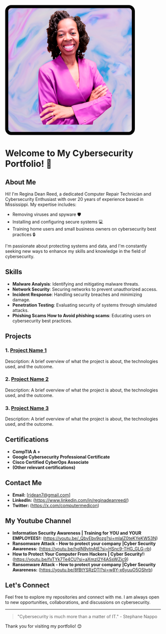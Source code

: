 <img src="https://github.com/RDReed/RDReed/blob/939d851dd6ca9204077860bdcd49808ab50ef15f/Linedin%20(1600%20x%201600%20px).png" width="400" height="400" style="border: 10px solid black; border-radius: 20px;">


# Welcome to My Cybersecurity Portfolio! 🔐

## About Me

Hi! I'm Regina Dean Reed, a dedicated Computer Repair Technician and Cybersecurity Enthusiast with over 20 years of experience based in Mississippi. My expertise includes:

- Removing viruses and spyware 🛡️
- Installing and configuring secure systems 💻
- Training home users and small business owners on cybersecurity best practices 🔒

I'm passionate about protecting systems and data, and I'm constantly seeking new ways to enhance my skills and knowledge in the field of cybersecurity.

## Skills

- **Malware Analysis**: Identifying and mitigating malware threats.
- **Network Security**: Securing networks to prevent unauthorized access.
- **Incident Response**: Handling security breaches and minimizing damage.
- **Penetration Testing**: Evaluating security of systems through simulated attacks.
- **Phishing Scams How to Avoid phishing scams**: Educating users on cybersecurity best practices.

## Projects

### 1. [Project Name 1](https://github.com/yourusername/project1)
Description: A brief overview of what the project is about, the technologies used, and the outcome.

### 2. [Project Name 2](https://github.com/yourusername/project2)
Description: A brief overview of what the project is about, the technologies used, and the outcome.

### 3. [Project Name 3](https://github.com/yourusername/project3)
Description: A brief overview of what the project is about, the technologies used, and the outcome.

## Certifications

- **CompTIA A +**
- **Google Cybersecurity Professional Certificate**
- **Cisco Certified CyberOps Associate**
- **(Other relevant certifications)**

## Contact Me

- **Email:** [rjdean7@gmail.com]
- **LinkedIn:** (https://www.linkedin.com/in/reginadeanreed/)
- **Twitter:** (https://x.com/computermedicon)

## My Youtube Channel

- **Information Security Awareness | Training for YOU and YOUR EMPLOYEES!:** (https://youtu.be/_QbvEbv9ozg?si=mlalZ0teKYeKW53N)
- **Ransomware Attack - How to protect your company |Cyber Security Awareness:** (https://youtu.be/hglN9vtnAtE?si=HSnc9-THG_GLG-rb)
- **How to Protect Your Computer From Hackers | Cyber Security!:** (https://youtu.be/fxTYk7Te4CU?si=aXmzI2Y4ASsWZjc9)
- **Ransomware Attack - How to protect your company |Cyber Security Awareness:** (https://youtu.be/8fBtYSRzDTI?si=w8Y-x6yuuO5OShrb)


## Let's Connect

Feel free to explore my repositories and connect with me. I am always open to new opportunities, collaborations, and discussions on cybersecurity.

---

> "Cybersecurity is much more than a matter of IT." - Stephane Nappo

Thank you for visiting my portfolio! 😊

<!---
RDReed/RDReed is a ✨ special ✨ repository because its `README.md` (this file) appears on your GitHub profile.
You can click the Preview link to take a look at your changes.
--->
